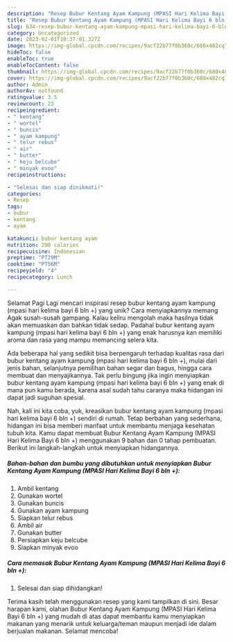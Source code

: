 ```yaml
---
description: "Resep Bubur Kentang Ayam Kampung (MPASI Hari Kelima Bayi 6 bln +) yang Enak, Enak"
title: "Resep Bubur Kentang Ayam Kampung (MPASI Hari Kelima Bayi 6 bln +) yang Enak, Enak"
slug: 634-resep-bubur-kentang-ayam-kampung-mpasi-hari-kelima-bayi-6-bln-yang-enak-enak
category: Uncategorized
date: 2023-02-01T10:37:01.327Z
image: https://img-global.cpcdn.com/recipes/9acf22b77f0b360c/680x482cq70/bubur-kentang-ayam-kampung-mpasi-hari-kelima-bayi-6-bln-foto-resep-utama.jpg
hideToc: false
enableToc: true
enableTocContent: false
thumbnail: https://img-global.cpcdn.com/recipes/9acf22b77f0b360c/680x482cq70/bubur-kentang-ayam-kampung-mpasi-hari-kelima-bayi-6-bln-foto-resep-utama.jpg
cover: https://img-global.cpcdn.com/recipes/9acf22b77f0b360c/680x482cq70/bubur-kentang-ayam-kampung-mpasi-hari-kelima-bayi-6-bln-foto-resep-utama.jpg
author: Admin
authorAv: notfound
ratingvalue: 3.5
reviewcount: 23
recipeingredient:
- " kentang"
- " wortel"
- " buncis"
- " ayam kampung"
- " telur rebus"
- " air"
- " butter"
- " keju belcube"
- " minyak evoo"
recipeinstructions:

- "Selesai dan siap dinikmati!"
categories:
- Resep
tags:
- bubur
- kentang
- ayam

katakunci: bubur kentang ayam 
nutrition: 290 calories
recipecuisine: Indonesian
preptime: "PT29M"
cooktime: "PT56M"
recipeyield: "4"
recipecategory: Lunch

---
```



Selamat Pagi Lagi mencari inspirasi resep bubur kentang ayam kampung (mpasi hari kelima bayi 6 bln +) yang unik? Cara menyiapkannya memang Agak susah-susah gampang. Kalau keliru mengolah maka hasilnya tidak akan memuaskan dan bahkan tidak sedap. Padahal bubur kentang ayam kampung (mpasi hari kelima bayi 6 bln +) yang enak harusnya kan memiliki aroma dan rasa yang mampu memancing selera kita.


Ada beberapa hal yang sedikit bisa berpengaruh terhadap kualitas rasa dari bubur kentang ayam kampung (mpasi hari kelima bayi 6 bln +), mulai dari jenis bahan, selanjutnya pemilihan bahan segar dan bagus, hingga cara membuat dan menyajikannya. Tak perlu bingung jika ingin menyiapkan bubur kentang ayam kampung (mpasi hari kelima bayi 6 bln +) yang enak di mana pun kamu berada, karena asal sudah tahu caranya maka hidangan ini dapat jadi suguhan spesial.




Nah, kali ini kita coba, yuk, kreasikan bubur kentang ayam kampung (mpasi hari kelima bayi 6 bln +) sendiri di rumah. Tetap berbahan yang sederhana, hidangan ini bisa memberi manfaat untuk membantu menjaga kesehatan tubuh kita. Kamu dapat membuat Bubur Kentang Ayam Kampung (MPASI Hari Kelima Bayi 6 bln +) menggunakan 9 bahan dan 0 tahap pembuatan. Berikut ini langkah-langkah untuk menyiapkan hidangannya.

<!--inarticleads1-->

##### Bahan-bahan dan bumbu yang dibutuhkan untuk menyiapkan Bubur Kentang Ayam Kampung (MPASI Hari Kelima Bayi 6 bln +):

1. Ambil  kentang
1. Gunakan  wortel
1. Gunakan  buncis
1. Gunakan  ayam kampung
1. Siapkan  telur rebus
1. Ambil  air
1. Gunakan  butter
1. Persiapkan  keju belcube
1. Siapkan  minyak evoo




<!--inarticleads2-->

##### Cara memasak Bubur Kentang Ayam Kampung (MPASI Hari Kelima Bayi 6 bln +):


1. Selesai dan siap dihidangkan!



Terima kasih telah menggunakan resep yang kami tampilkan di sini. Besar harapan kami, olahan Bubur Kentang Ayam Kampung (MPASI Hari Kelima Bayi 6 bln +) yang mudah di atas dapat membantu kamu menyiapkan makanan yang menarik untuk keluarga/teman maupun menjadi ide dalam berjualan makanan. Selamat mencoba!
